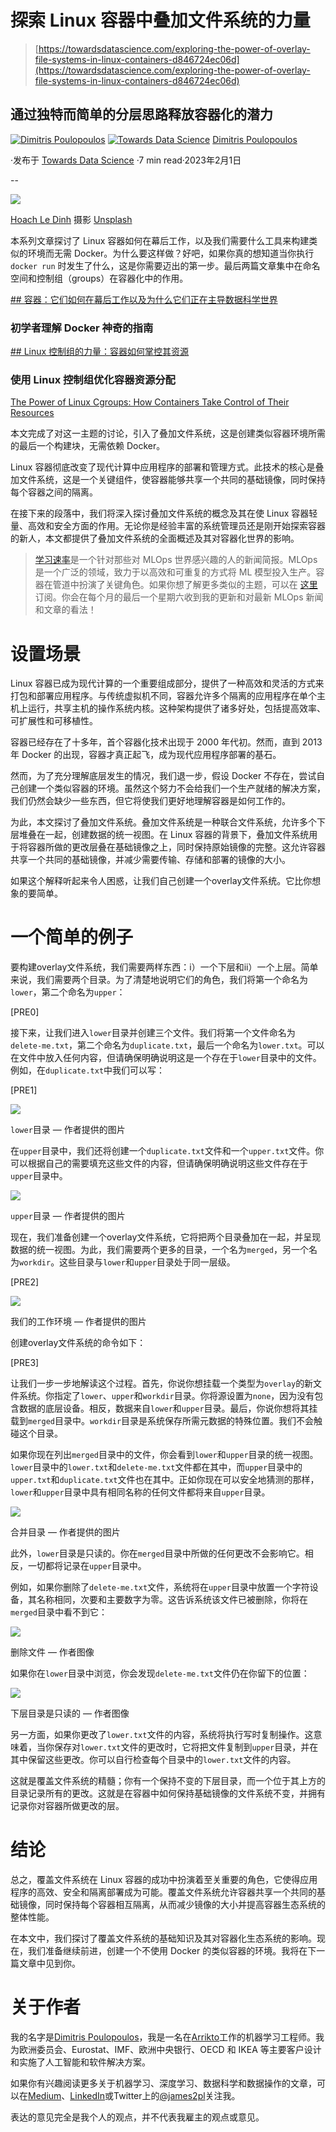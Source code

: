 # 探索 Linux 容器中叠加文件系统的力量

> [https://towardsdatascience.com/exploring-the-power-of-overlay-file-systems-in-linux-containers-d846724ec06d](https://towardsdatascience.com/exploring-the-power-of-overlay-file-systems-in-linux-containers-d846724ec06d)

## 通过独特而简单的分层思路释放容器化的潜力

[![Dimitris Poulopoulos](../Images/ce535a1679779f5a2ec8b024e6691e50.png)](https://dpoulopoulos.medium.com/?source=post_page-----d846724ec06d--------------------------------) [![Towards Data Science](../Images/a6ff2676ffcc0c7aad8aaf1d79379785.png)](https://towardsdatascience.com/?source=post_page-----d846724ec06d--------------------------------) [Dimitris Poulopoulos](https://dpoulopoulos.medium.com/?source=post_page-----d846724ec06d--------------------------------)

·发布于 [Towards Data Science](https://towardsdatascience.com/?source=post_page-----d846724ec06d--------------------------------) ·7 min read·2023年2月1日

--

![](../Images/4cc7cae29da36d8e2f7e3699d9915b37.png)

[Hoach Le Dinh](https://unsplash.com/@hoachld?utm_source=unsplash&utm_medium=referral&utm_content=creditCopyText) 摄影 [Unsplash](https://unsplash.com/photos/PeRt3uMmjYM?utm_source=unsplash&utm_medium=referral&utm_content=creditCopyText)

本系列文章探讨了 Linux 容器如何在幕后工作，以及我们需要什么工具来构建类似的环境而无需 Docker。为什么要这样做？好吧，如果你真的想知道当你执行 `docker run` 时发生了什么，这是你需要迈出的第一步。最后两篇文章集中在命名空间和控制组（groups）在容器化中的作用。

[## 容器：它们如何在幕后工作以及为什么它们正在主导数据科学世界](https://towardsdatascience.com/?source=post_page-----d846724ec06d--------------------------------)

### 初学者理解 Docker 神奇的指南

[## Linux 控制组的力量：容器如何掌控其资源](https://towardsdatascience.com/?source=post_page-----d846724ec06d--------------------------------)

### 使用 Linux 控制组优化容器资源分配

[The Power of Linux Cgroups: How Containers Take Control of Their Resources](https://towardsdatascience.com/?source=post_page-----d846724ec06d--------------------------------)

本文完成了对这一主题的讨论，引入了叠加文件系统，这是创建类似容器环境所需的最后一个构建块，无需依赖 Docker。

Linux 容器彻底改变了现代计算中应用程序的部署和管理方式。此技术的核心是叠加文件系统，这是一个关键组件，使容器能够共享一个共同的基础镜像，同时保持每个容器之间的隔离。

在接下来的段落中，我们将深入探讨叠加文件系统的概念及其在使 Linux 容器轻量、高效和安全方面的作用。无论你是经验丰富的系统管理员还是刚开始探索容器的新人，本文都提供了叠加文件系统的全面概述及其对容器化世界的影响。

> [学习速率](https://www.dimpo.me/newsletter?utm_source=medium&utm_medium=article&utm_campaign=overlayfs)是一个针对那些对 MLOps 世界感兴趣的人的新闻简报。MLOps 是一个广泛的领域，致力于以高效和可重复的方式将 ML 模型投入生产。容器在管道中扮演了关键角色。如果你想了解更多类似的主题，可以在 [这里](https://www.dimpo.me/newsletter?utm_source=medium&utm_medium=article&utm_campaign=overlayfs) 订阅。你会在每个月的最后一个星期六收到我的更新和对最新 MLOps 新闻和文章的看法！

# 设置场景

Linux 容器已成为现代计算的一个重要组成部分，提供了一种高效和灵活的方式来打包和部署应用程序。与传统虚拟机不同，容器允许多个隔离的应用程序在单个主机上运行，共享主机的操作系统内核。这种架构提供了诸多好处，包括提高效率、可扩展性和可移植性。

容器已经存在了十多年，首个容器化技术出现于 2000 年代初。然而，直到 2013 年 Docker 的出现，容器才真正起飞，成为现代应用程序部署的基石。

然而，为了充分理解底层发生的情况，我们退一步，假设 Docker 不存在，尝试自己创建一个类似容器的环境。虽然这个努力不会给我们一个生产就绪的解决方案，我们仍然会缺少一些东西，但它将使我们更好地理解容器是如何工作的。

为此，本文探讨了叠加文件系统。叠加文件系统是一种联合文件系统，允许多个下层堆叠在一起，创建数据的统一视图。在 Linux 容器的背景下，叠加文件系统用于将容器所做的更改层叠在基础镜像之上，同时保持原始镜像的完整。这允许容器共享一个共同的基础镜像，并减少需要传输、存储和部署的镜像的大小。

如果这个解释听起来令人困惑，让我们自己创建一个overlay文件系统。它比你想象的要简单。

# 一个简单的例子

要构建overlay文件系统，我们需要两样东西：i）一个下层和ii）一个上层。简单来说，我们需要两个目录。为了清楚地说明它们的角色，我们将第一个命名为`lower`，第二个命名为`upper`：

[PRE0]

接下来，让我们进入`lower`目录并创建三个文件。我们将第一个文件命名为`delete-me.txt`，第二个命名为`duplicate.txt`，最后一个命名为`lower.txt`。可以在文件中放入任何内容，但请确保明确说明这是一个存在于`lower`目录中的文件。例如，在`duplicate.txt`中我们可以写：

[PRE1]

![](../Images/acd6daad044049c155565f586776a8e7.png)

`lower`目录 — 作者提供的图片

在`upper`目录中，我们还将创建一个`duplicate.txt`文件和一个`upper.txt`文件。你可以根据自己的需要填充这些文件的内容，但请确保明确说明这些文件存在于`upper`目录中。

![](../Images/f707a9ec21a8d9ba0950eee98dfa7f91.png)

`upper`目录 — 作者提供的图片

现在，我们准备创建一个overlay文件系统，它将把两个目录叠加在一起，并呈现数据的统一视图。为此，我们需要两个更多的目录，一个名为`merged`，另一个名为`workdir`。这些目录与`lower`和`upper`目录处于同一层级。

[PRE2]

![](../Images/1c3d7cd7573abc801f02cace7f4390fb.png)

我们的工作环境 — 作者提供的图片

创建overlay文件系统的命令如下：

[PRE3]

让我们一步一步地解读这个过程。首先，你说你想挂载一个类型为`overlay`的新文件系统。你指定了`lower`、`upper`和`workdir`目录。你将源设置为`none`，因为没有包含数据的底层设备。相反，数据来自`lower`和`upper`目录。最后，你说你想将其挂载到`merged`目录中。`workdir`目录是系统保存所需元数据的特殊位置。我们不会触碰这个目录。

如果你现在列出`merged`目录中的文件，你会看到`lower`和`upper`目录的统一视图。`lower`目录中的`lower.txt`和`delete-me.txt`文件都在其中，而`upper`目录中的`upper.txt`和`duplicate.txt`文件也在其中。正如你现在可以安全地猜测的那样，`lower`和`upper`目录中具有相同名称的任何文件都将来自`upper`目录。

![](../Images/1fe86672e327e7aa9808856b37010ba9.png)

合并目录 — 作者提供的图片

此外，`lower`目录是只读的。你在`merged`目录中所做的任何更改不会影响它。相反，一切都将记录在`upper`目录中。

例如，如果你删除了`delete-me.txt`文件，系统将在`upper`目录中放置一个字符设备，其名称相同，次要和主要数字为零。这告诉系统该文件已被删除，你将在`merged`目录中看不到它：

![](../Images/e82f5fd0218fa0b445b33e904a6f6118.png)

删除文件 — 作者图像

如果你在`lower`目录中浏览，你会发现`delete-me.txt`文件仍在你留下的位置：

![](../Images/18d33e7305c84e4c317269f56ae5ef2e.png)

下层目录是只读的 — 作者图像

另一方面，如果你更改了`lower.txt`文件的内容，系统将执行写时复制操作。这意味着，当你保存对`lower.txt`文件的更改时，它将把文件复制到`upper`目录，并在其中保留这些更改。你可以自行检查每个目录中的`lower.txt`文件的内容。

这就是覆盖文件系统的精髓；你有一个保持不变的下层目录，而一个位于其上方的目录记录所有的更改。这就是在容器中如何保持基础镜像的文件系统不变，并拥有记录你对容器所做更改的层。

# 结论

总之，覆盖文件系统在 Linux 容器的成功中扮演着至关重要的角色，它使得应用程序的高效、安全和隔离部署成为可能。覆盖文件系统允许容器共享一个共同的基础镜像，同时保持每个容器相互隔离，从而减少镜像的大小并提高容器生态系统的整体性能。

在本文中，我们探讨了覆盖文件系统的基础知识及其对容器化生态系统的影响。现在，我们准备继续前进，创建一个不使用 Docker 的类似容器的环境。我将在下一篇文章中见到你。

# 关于作者

我的名字是[Dimitris Poulopoulos](https://www.dimpo.me/?utm_source=medium&utm_medium=article&utm_campaign=overlayfs)，我是一名在[Arrikto](https://www.arrikto.com/)工作的机器学习工程师。我为欧洲委员会、Eurostat、IMF、欧洲中央银行、OECD 和 IKEA 等主要客户设计和实施了人工智能和软件解决方案。

如果你有兴趣阅读更多关于机器学习、深度学习、数据科学和数据操作的文章，可以在[Medium](https://towardsdatascience.com/medium.com/@dpoulopoulos/follow)、[LinkedIn](https://www.linkedin.com/in/dpoulopoulos/)或Twitter上的[@james2pl](https://twitter.com/james2pl)关注我。

表达的意见完全是我个人的观点，并不代表我雇主的观点或意见。
